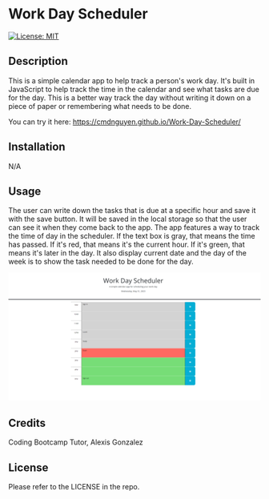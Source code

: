 # Work Day Scheduler
[![License: MIT](https://img.shields.io/badge/License-MIT-yellow.svg)](https://opensource.org/licenses/MIT)

## Description

This is a simple calendar app to help track a person's work day. It's built in JavaScript to help track the time in the calendar and see what tasks are due for the day. This is a better way track the day without writing it down on a piece of paper or remembering what needs to be done.

You can try it here: https://cmdnguyen.github.io/Work-Day-Scheduler/

## Installation

N/A

## Usage

The user can write down the tasks that is due at a specific hour and save it with the save button. It will be saved in the local storage so that the user can see it when they come back to the app.
The app features a way to track the time of day in the scheduler. If the text box is gray, that means the time has passed. If it's red, that means it's the current hour. If it's green, that means it's later in the day.
It also display current date and the day of the week is to show the task needed to be done for the day.

![Calendar App](./Assets/Screenshot%202023-05-31%20140339.png)

## Credits

Coding Bootcamp Tutor, Alexis Gonzalez

## License

Please refer to the LICENSE in the repo.

